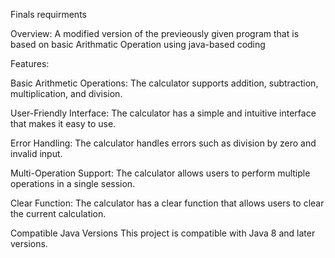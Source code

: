 Finals requirments

Overview: A modified version of the previeously given program that is based on basic Arithmatic Operation using java-based coding

Features:

Basic Arithmetic Operations: The calculator supports addition, subtraction, multiplication, and division.

User-Friendly Interface: The calculator has a simple and intuitive interface that makes it easy to use.

Error Handling: The calculator handles errors such as division by zero and invalid input.

Multi-Operation Support: The calculator allows users to perform multiple operations in a single session.

Clear Function: The calculator has a clear function that allows users to clear the current calculation.

Compatible Java Versions This project is compatible with Java 8 and later versions.
